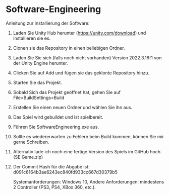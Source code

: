 # Software-Engineering
Anleitung zur installierung der Software:
1. Laden Sie Unity Hub herunter (https://unity.com/download) und installieren sie es.
2. Clonen sie das Repository in einen beliebigen Ordner.
3. Laden Sie Sie sich (falls noch nicht vorhanden) Version 2022.3.16f1 von der Unity Engine herunter.
4. Clicken Sie auf Add und fügen sie das geklonte Repository hinzu.
5. Starten Sie das Projekt.
6. Sobald Sich das Projekt geöffnet hat, gehen Sie auf File>BuildSettings>Build
7. Erstellen Sie einen neuen Ordner und wählen Sie ihn aus.
8. Das Spiel wird gebuildet und ist spielbereit.
9. Führen Sie SoftwareEngineering.exe aus.
10. Sollte es wiedererwarten zu Fehlern beim Build kommen, können Sie mir gerne Schreiben.
11. Alternativ lade ich noch eine fertige Version des Spiels im GitHub hoch. (SE Game.zip)
12. Der Commit Hash für die Abgabe ist: d091c6164b3ae6243ec840fd933cc667d30379b5


    Systemanforderungen: Windows 10, 
    Andere Anforderungen: mindestens 2 Controller (PS3, PS4, XBox 360, etc.).
